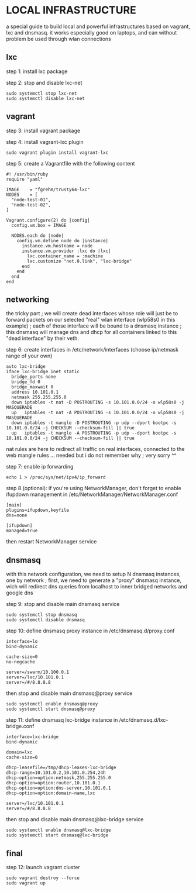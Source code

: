 # LOCAL INFRASTRUCTURE

a special guide to build local and powerful infrastructures based on vagrant, lxc and dnsmasq.
it works especially good on laptops, and can without problem be used through wlan connections


## lxc

step 1:
  install lxc package

step 2:
  stop and disable lxc-net
  ```
  sudo systemctl stop lxc-net
  sudo systemctl disable lxc-net
  ```


## vagrant

step 3:
  install vagrant package

step 4:
  install vagrant-lxc plugin
  ```
  sudo vagrant plugin install vagrant-lxc
  ```

step 5:
  create a Vagrantfile with the following content

  ```
  #! /usr/bin/ruby
  require "yaml"

  IMAGE    = "fgrehm/trusty64-lxc"
  NODES    = [
    "node-test-01",
    "node-test-02",
  ]

  Vagrant.configure(2) do |config|
    config.vm.box = IMAGE

    NODES.each do |node|
      config.vm.define node do |instance|
        instance.vm.hostname = node
        instance.vm.provider :lxc do |lxc|
          lxc.container_name = :machine
          lxc.customize "net.0.link", "lxc-bridge"
        end
      end
    end
  end
  ```


## networking

the tricky part ; we will create dead interfaces whose role will just be to forward packets
on our selected "real" wlan interface (wlp58s0 in this example) ; each of those interface
will be bound to a dnsmasq instance ; this dnsmasq will manage dns and dhcp for all containers
linked to this "dead interface" by their veth.

step 6:
  create interfaces in /etc/network/interfaces (choose ip/netmask range of your own)

  ```
  auto lxc-bridge
  iface lxc-bridge inet static
    bridge_ports none
    bridge_fd 0
    bridge_maxwait 0
    address 10.101.0.1
    netmask 255.255.255.0
    down iptables -t nat -D POSTROUTING -s 10.101.0.0/24 -o wlp58s0 -j MASQUERADE
    up   iptables -t nat -A POSTROUTING -s 10.101.0.0/24 -o wlp58s0 -j MASQUERADE
    down iptables -t mangle -D POSTROUTING -p udp --dport bootpc -s 10.101.0.0/24 -j CHECKSUM --checksum-fill || true
    up   iptables -t mangle -A POSTROUTING -p udp --dport bootpc -s 10.101.0.0/24 -j CHECKSUM --checksum-fill || true
  ```

  nat rules are here to redirect all traffic on real interfaces, connected to the web
  mangle rules ... needed but i do not remember why ; very sorry ^^

step 7:
  enable ip forwarding
  ```
  echo 1 > /proc/sys/net/ipv4/ip_forward
  ```

step 8 (optional):
  if you're using NetworkManager, don't forget to enable ifupdown management in
  /etc/NetworkManager/NetworkManager.conf

  ```
  [main]
  plugins=ifupdown,keyfile
  dns=none

  [ifupdown]
  managed=true
  ```

  then restart NetworkManager service


## dnsmasq

with this network configuration, we need to setup N dnsmasq instances, one by
network ; first, we need to generate a "proxy" dnsmasq instance, wich will redirect
dns queries from localhost to inner bridged networks and google dns  

step 9:
  stop and disable main dnsmasq service
  ```
  sudo systemctl stop dnsmasq
  sudo systemctl disable dnsmasq
  ```

step 10:
  define dnsmasq proxy instance in /etc/dnsmasq.d/proxy.conf

  ```
  interface=lo
  bind-dynamic

  cache-size=0
  no-negcache

  server=/swarm/10.100.0.1
  server=/lxc/10.101.0.1
  server=/#/8.8.8.8
  ```

  then stop and disable main dnsmasq@proxy service
  ```
  sudo systemctl enable dnsmasq@proxy
  sudo systemctl start dnsmasq@proxy
  ```

step 11:
  define dnsmasq lxc-bridge instance in /etc/dnsmasq.d/lxc-bridge.conf

  ```
  interface=lxc-bridge
  bind-dynamic

  domain=lxc
  cache-size=0

  dhcp-leasefile=/tmp/dhcp-leases-lxc-bridge
  dhcp-range=10.101.0.2,10.101.0.254,24h
  dhcp-option=option:netmask,255.255.255.0
  dhcp-option=option:router,10.101.0.1
  dhcp-option=option:dns-server,10.101.0.1
  dhcp-option=option:domain-name,lxc

  server=/lxc/10.101.0.1
  server=/#/8.8.8.8
  ```

  then stop and disable main dnsmasq@lxc-bridge service
  ```
  sudo systemctl enable dnsmasq@lxc-bridge
  sudo systemctl start dnsmasq@lxc-bridge
  ```


## final

step 12:
  launch vagrant cluster
  ```
  sudo vagrant destroy --force
  sudo vagrant up
  ```
